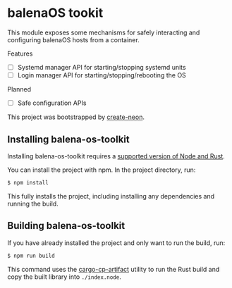 # balenaOS tookit

This module exposes some mechanisms for safely interacting and configuring balenaOS hosts from a container.

Features
- [ ] Systemd manager API for starting/stopping systemd units
- [ ] Login manager API for starting/stopping/rebooting the OS

Planned
- [ ] Safe configuration APIs


This project was bootstrapped by [create-neon](https://www.npmjs.com/package/create-neon).

## Installing balena-os-toolkit

Installing balena-os-toolkit requires a [supported version of Node and Rust](https://github.com/neon-bindings/neon#platform-support).

You can install the project with npm. In the project directory, run:

```sh
$ npm install
```

This fully installs the project, including installing any dependencies and running the build.

## Building balena-os-toolkit

If you have already installed the project and only want to run the build, run:

```sh
$ npm run build
```

This command uses the [cargo-cp-artifact](https://github.com/neon-bindings/cargo-cp-artifact) utility to run the Rust build and copy the built library into `./index.node`.


